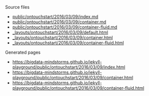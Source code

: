 Source files

- [public/ontouchstart/2016/03/09/index.md](https://github.com/bigdata-mindstorms/jekyll-playground/blob/gh-pages/public/ontouchstart/2016/03/09/index.md)
- [public/ontouchstart/2016/03/09/container.md](https://github.com/bigdata-mindstorms/jekyll-playground/blob/gh-pages/public/ontouchstart/2016/03/09/container.md)
- [public/ontouchstart/2016/03/09/container-fluid.md](https://github.com/bigdata-mindstorms/jekyll-playground/blob/gh-pages/public/ontouchstart/2016/03/09/container-fluid.md)
- [_layouts/ontouchstart/2016/03/09/default.html](https://github.com/bigdata-mindstorms/jekyll-playground/blob/gh-pages/_layouts/ontouchstart/2016/03/09/default.html)
- [_layouts/ontouchstart/2016/03/09/container.html](https://github.com/bigdata-mindstorms/jekyll-playground/blob/gh-pages/_layouts/ontouchstart/2016/03/09/container.html)
- [_layouts/ontouchstart/2016/03/09/container-fluid.html](https://github.com/bigdata-mindstorms/jekyll-playground/blob/gh-pages/_layouts/ontouchstart/2016/03/09/container-fluid.html)

Generated pages

- https://bigdata-mindstorms.github.io/jekyll-playground/public/ontouchstart/2016/03/09/index.html
- https://bigdata-mindstorms.github.io/jekyll-playground/public/ontouchstart/2016/03/09/container.html
- https://bigdata-mindstorms.github.io/jekyll-playground/public/ontouchstart/2016/03/09/container-fluid.html

